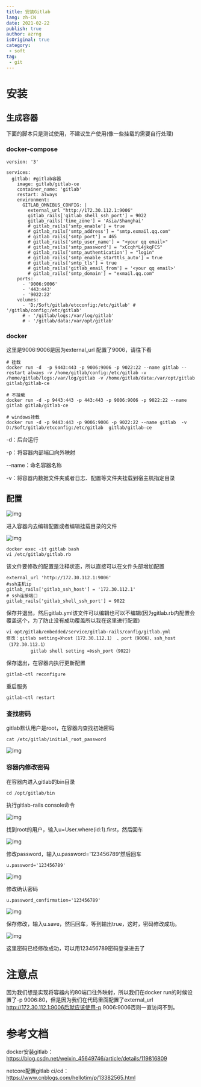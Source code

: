 ```yaml
---
title: 安装Gitlab
lang: zh-CN
date: 2021-02-22
publish: true
author: azrng
isOriginal: true
category:
 - soft
tag:
 - git
---
```

# 安装

## 生成容器

下面的脚本只是测试使用，不建议生产使用(像一些挂载的需要自行处理)

### docker-compose

```
version: '3'

services:
  gitlab: #gitlab容器
    image: gitlab/gitlab-ce
    container_name: 'gitlab'
    restart: always
    environment:
      GITLAB_OMNIBUS_CONFIG: |
        external_url "http://172.30.112.1:9006"
        gitlab_rails['gitlab_shell_ssh_port'] = 9022
        gitlab_rails['time_zone'] = 'Asia/Shanghai'
        # gitlab_rails['smtp_enable'] = true
        # gitlab_rails['smtp_address'] = "smtp.exmail.qq.com"
        # gitlab_rails['smtp_port'] = 465
        # gitlab_rails['smtp_user_name'] = "<your qq email>"
        # gitlab_rails['smtp_password'] = "xCcqh*L4jkqFCS"
        # gitlab_rails['smtp_authentication'] = "login"
        # gitlab_rails['smtp_enable_starttls_auto'] = true
        # gitlab_rails['smtp_tls'] = true
        # gitlab_rails['gitlab_email_from'] = '<your qq email>'
        # gitlab_rails['smtp_domain'] = "exmail.qq.com"
    ports:
      - '9006:9006'
      - '443:443'
      - '9022:22'
    volumes:
      - 'D:/Soft/gitlab/etcconfig:/etc/gitlab' # '/gitlab/config:/etc/gitlab'
      # - '/gitlab/logs:/var/log/gitlab'
      # - '/gitlab/data:/var/opt/gitlab'
```

### docker

这里是9006:9006是因为external_url 配置了9006，请往下看

```
# 挂载
docker run -d  -p 9443:443 -p 9006:9006 -p 9022:22 --name gitlab --restart always -v /home/gitlab/config:/etc/gitlab -v /home/gitlab/logs:/var/log/gitlab -v /home/gitlab/data:/var/opt/gitlab gitlab/gitlab-ce

# 不挂载
docker run -d -p 9443:443 -p 443:443 -p 9006:9006 -p 9022:22 --name gitlab gitlab/gitlab-ce

# windows挂载
docker run -d -p 9443:443 -p 9006:9006 -p 9022:22 --name gitlab  -v  D:/Soft/gitlab/etcconfig:/etc/gitlab  gitlab/gitlab-ce
```

-d：后台运行

-p：将容器内部端口向外映射

--name：命名容器名称

-v：将容器内数据文件夹或者日志、配置等文件夹挂载到宿主机指定目录

## 配置

![img](https://cdn.jsdelivr.net/gh/azrng/file/blog/202212111139305.png)

进入容器内去编辑配置或者编辑挂载目录的文件

![img](https://cdn.jsdelivr.net/gh/azrng/file/blog/202212111139720.png)

```
docker exec -it gitlab bash
vi /etc/gitlab/gitlab.rb
```

该文件要修改的配置是注释状态，所以直接可以在文件头部增加配置

```
external_url 'http://172.30.112.1:9006'
#ssh主机ip
gitlab_rails['gitlab_ssh_host'] = '172.30.112.1'
# ssh连接端口
gitlab_rails['gitlab_shell_ssh_port'] = 9022
```

保存并退出，然后gitlab.yml该文件可以编辑也可以不编辑(因为gitlab.rb内配置会覆盖这个，为了防止没有成功覆盖所以我在这里进行配置)

```
vi opt/gitlab/embedded/service/gitlab-rails/config/gitlab.yml
修改：gitlab setting=》host（172.30.112.1） 、port（9006）、ssh_host（172.30.112.1）
		 gitlab shell setting =》ssh_port（9022）
```

保存退出，在容器内执行更新配置

```
gitlab-ctl reconfigure
```

重启服务

```
gitlab-ctl restart
```

### 查找密码

gitlab默认用户是root，在容器内查找初始密码

```
cat /etc/gitlab/initial_root_password
```

![img](https://cdn.jsdelivr.net/gh/azrng/file/blog/202212111139151.png)

### 容器内修改密码

在容器内进入gitlab的bin目录

```
cd /opt/gitlab/bin
```

执行gitlab-rails console命令

![img](https://cdn.jsdelivr.net/gh/azrng/file/blog/202212111139064.png)

找到root的用户，输入u=User.where(id:1).first，然后回车

![img](https://cdn.jsdelivr.net/gh/azrng/file/blog/202212111139614.png)

修改password，输入u.password='123456789'然后回车

```
u.password='123456789'
```

![img](https://cdn.jsdelivr.net/gh/azrng/file/blog/202212111139583.png)

修改确认密码

```
u.password_confirmation='123456789'
```

![img](https://cdn.jsdelivr.net/gh/azrng/file/blog/202212111139258.png)

保存修改，输入u.save，然后回车，等到输出true，这时，密码修改成功。

![img](https://cdn.jsdelivr.net/gh/azrng/file/blog/202212111139851.png)

这里密码已经修改成功，可以用123456789密码登录进去了

# 注意点

因为我们想是实现将容器内的80端口往外映射，所以我们在docker run的时候设置了-p 9006:80，但是因为我们在代码里面配置了external_url http://172.30.112.1:9006后就应该使用-p 9006:9006否则一直访问不到。

# 参考文档

docker安装gitlab： https://blog.csdn.net/weixin_45649746/article/details/119816809

netcore配置gitlab ci/cd：https://www.cnblogs.com/hellotim/p/13382565.html